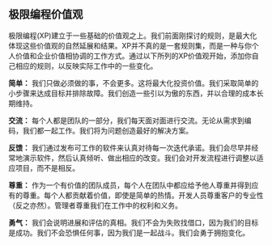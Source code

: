## 极限编程价值观

极限编程(XP)建立于一些基础的价值观之上。我们前面刚探讨的规则，是最大化体现这些价值观的自然延展和结果。XP并不真的是一套规则集，而是一种与你个人价值和企业价值相协调的工作方式。通过以下所列的XP价值观开始，添加你自己相应的规则，以反映实际工作中的一些变化。

**简单：** 我们只做必须做的事，不会更多。这将最大化投资价值。我们采取简单的小步骤来达成目标并排除故障。我们创造一些引以为傲的东西，并以合理的成本长期维持。

**交流：** 每个人都是团队的一部分，我们每天面对面进行交流。无论从需求到编码，我们都一起工作。我们将为问题创造最好的解决方案。

**反馈：** 我们通过发布可工作的软件来认真对待每一次迭代承诺。我们会尽早并经常地演示软件，然后认真倾听、做出相应的改变。我们会对开发流程进行调整以适应项目，而不是相反。

**尊重：** 作为一个有价值的团队成员，每个人在团队中都应给予他人尊重并得到应有的尊重。每个人都贡献着价值，即使是简单的热情。开发人员尊重客户的专业性（反之亦然）。管理者尊重我们在工作中的权利和义务。

**勇气：** 我们会说明进展和评估的真相。我们不会为失败找借口，因为我们的目标是成功。我们不会恐惧任何事，因为我们是一起战斗。我们会勇于拥抱变化。
